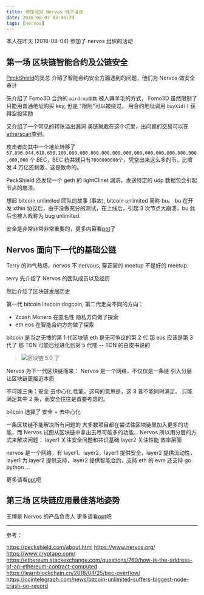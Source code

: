 ```yaml
---
title: 参加北京 Nervos 线下活动
date: 2018-08-07 03:46:29
tags: [nervos]
---
```


本人在昨天 (2018-08-04) 参加了 nervos 组织的活动

## 第一场 区块链智能合约及公链安全

[PeckShield](https://peckshield.com/about.html)的吴总
介绍了智能合约安全方面遇到的问题，他们为 Nervos 做安全审计

先介绍了 Fomo3D 合约的 `airdrop函数` 被人薅羊毛的方式，
 Fomo3D 虽然限制了只能用普通地址购买 key, 但是 "限制"可以被绕过。
用合约地址调用 `buyXid()` 获得空投奖励

又介绍了一个常见的转账溢出漏洞
美链就栽在这个坑里，出问题的交易可以在[etherscan](https://etherscan.io/tx/0xad89ff16fd1ebe3a0a7cf4ed282302c06626c1af33221ebe0d3a470aba4a660f)查到。

攻击者向其中一个地址转移了
`57,896,044,618,658,100,000,000,000,000,000,000,000,000,000,000,000,000,000,000`
个 BEC，BEC 统共就只有`7000000000`个，凭空出来这么多的币，比增发 4 万亿还刺激，这是致命的。

PeckShield 还发现一个 geth 的 lightClinet 漏洞，发送特定的 udp 数据包会引起节点的崩溃。

想起 bitcoin unlimited 团队的故事 (事故), bitcoin unlimited 简称 bu。
bu 在开发 xthin 协议后，由于没做充分的测试，在上线后，引起 3 次节点大崩溃，bu 此后也被人戏称为 bug unlimited.

安全是非常非常非常重要的，更多内容看[ppt](https://myslide.cn/slides/9197)了

## Nervos 面向下一代的基础公链

Terry 的帅气热场，nervos 不 nervous, 穿正装的 meetup 不是好的 meetup.

terry 先介绍了 Nervos 的团队成员以及经历

然后介绍了区块链发展历史

第一代 bitcoin litecoin dogcoin, 第二代走向不同的方向：
- Zcash Monero 在匿名性 隐私方向做了探索
- eth eos 在智能合约方向做了探索

bitcoin 是当之无愧的第 1 代区块链 eth 是无可争议的第 2 代 那 eos 应该是第 3 代了
那 TON 可能已经进化到第 5 代喽 -- TON 的白皮书说的

>![区块链 5.0 了](https://upload-images.jianshu.io/upload_images/47789-1194db6df4647751.png?imageMogr2/auto-orient/strip%7CimageView2/2/w/1240)

Nervos 为下一代区块链而来：
Nervos 是一个网络，不仅仅是一条链
引入分层
让区块链更接近本质

不可能三角：安全 去中心化 性能，这句的意思是，这 3 者不能同时满足。
只能满足其中 2 条，而安全往往是首要考虑的。

bitcoin 选择了 安全 + 去中心化

一条区块链不能解决所有问题的 大多数项目都在尝试往区块链里加入更多的功能，而 Nervos 试图从区块链中拿出去尽可能多的功能…
Nervos 所以用分层的方式来解决问题：
layer1 关注安全问题和共识基础
layer2 关注性能 效率层面

nervos 是一个网络，有 layer1、layer2，layer1 提供安全，layer2 提供流动性，layer1 为 layer2 提供支持，layer2 提供智能合约，支持 eth 的 evm
还支持 go python ...

更多请看[ppt](https://myslide.cn/slides/9198)吧

## 第三场 区块链应用最佳落地姿势

王博是 Nervos 的产品负责人
更多请看[ppt](https://myslide.cn/slides/9200)吧

---

参考：

https://peckshield.com/about.html
https://www.nervos.org/
https://www.cryptape.com/
https://ethereum.stackexchange.com/questions/760/how-is-the-address-of-an-ethereum-contract-computed
https://learnblockchain.cn/2018/04/25/bec-overflow/
https://cointelegraph.com/news/bitcoin-unlimited-suffers-biggest-node-crash-on-record